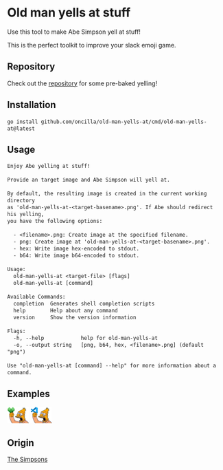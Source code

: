 # Old man yells at stuff

Use this tool to make Abe Simpson yell at stuff!

This is the perfect toolkit to improve your slack emoji game.

## Repository

Check out the [repository](./repository/) for some pre-baked yelling!

## Installation

```
go install github.com/oncilla/old-man-yells-at/cmd/old-man-yells-at@latest
```

## Usage

```
Enjoy Abe yelling at stuff!

Provide an target image and Abe Simpson will yell at.

By default, the resulting image is created in the current working directory
as 'old-man-yells-at-<target-basename>.png'. If Abe should redirect his yelling,
you have the following options:

  - <filename>.png: Create image at the specified filename.
  - png: Create image at 'old-man-yells-at-<target-basename>.png'.
  - hex: Write image hex-encoded to stdout.
  - b64: Write image b64-encoded to stdout.

Usage:
  old-man-yells-at <target-file> [flags]
  old-man-yells-at [command]

Available Commands:
  completion  Generates shell completion scripts
  help        Help about any command
  version     Show the version information

Flags:
  -h, --help            help for old-man-yells-at
  -o, --output string   [png, b64, hex, <filename>.png] (default "png")

Use "old-man-yells-at [command] --help" for more information about a command.
```

## Examples

<img src="./testdata/old-man-yells-at-bazel.png" width=50 >

<img src="./testdata/old-man-yells-at-vscode.png" width=50 >

## Origin

[The Simpsons](https://youtu.be/tJ-LivK4-78)
